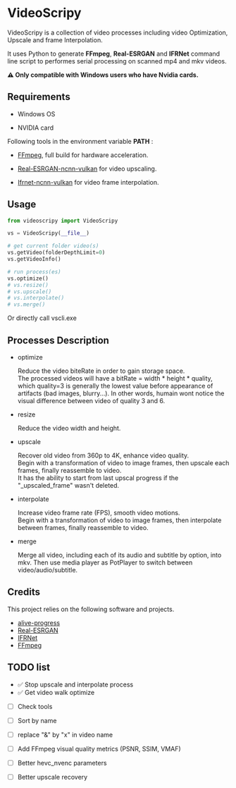 
# VideoScripy

VideoScripy is a collection of video processes including video Optimization, Upscale and frame Interpolation.

It uses Python to generate **FFmpeg**, **Real-ESRGAN** and **IFRNet** command line script to performes serial processing on scanned mp4 and mkv videos.

**⚠ Only compatible with Windows users who have Nvidia cards.**



## Requirements

- Windows OS

- NVIDIA card

Following tools in the environment variable **PATH** :

- [FFmpeg](https://www.gyan.dev/ffmpeg/builds/), full build for hardware acceleration.

- [Real-ESRGAN-ncnn-vulkan](https://github.com/xinntao/Real-ESRGAN-ncnn-vulkan/releases) for video upscaling.

- [Ifrnet-ncnn-vulkan](https://github.com/nihui/ifrnet-ncnn-vulkan/releases) for video frame interpolation.  



## Usage

```python
from videoscripy import VideoScripy

vs = VideoScripy(__file__)

# get current folder video(s)
vs.getVideo(folderDepthLimit=0)
vs.getVideoInfo()

# run process(es)
vs.optimize()
# vs.resize()
# vs.upscale()
# vs.interpolate()
# vs.merge()
```

Or directly call vscli.exe




## Processes Description

- optimize

    Reduce the video biteRate in order to gain storage space.  
    The processed videos will have a bitRate = width * height * quality, which quality=3 is generally the lowest value before appearance of artifacts (bad images, blurry...). In other words, humain wont notice the visual difference between video of quality 3 and 6.

- resize

    Reduce the video width and height.

- upscale

    Recover old video from 360p to 4K, enhance video quality.  
    Begin with a transformation of video to image frames, then upscale each frames, finally reassemble to video.   
    It has the ability to start from last upscal progress if the "_upscaled_frame" wasn't deleted.

- interpolate

    Increase video frame rate (FPS), smooth video motions.  
    Begin with a transformation of video to image frames, then interpolate between frames, finally reassemble to video.

- merge

    Merge all video, including each of its audio and subtitle by option, into mkv. Then use media player as PotPlayer to switch between video/audio/subtitle.



## Credits

This project relies on the following software and projects.
- [alive-progress](https://github.com/rsalmei/alive-progress)
- [Real-ESRGAN](https://github.com/xinntao/Real-ESRGAN)
- [IFRNet](https://github.com/ltkong218/IFRNet)
- [FFmpeg](https://www.ffmpeg.org/)



## TODO list

- ✅ Stop upscale and interpolate process
- ✅ Get video walk optimize
- [ ] Check tools
- [ ] Sort by name
- [ ] replace "&" by "x" in video name
- [ ] Add FFmpeg visual quality metrics (PSNR, SSIM, VMAF)
- [ ] Better hevc_nvenc parameters
- [ ] Better upscale recovery


